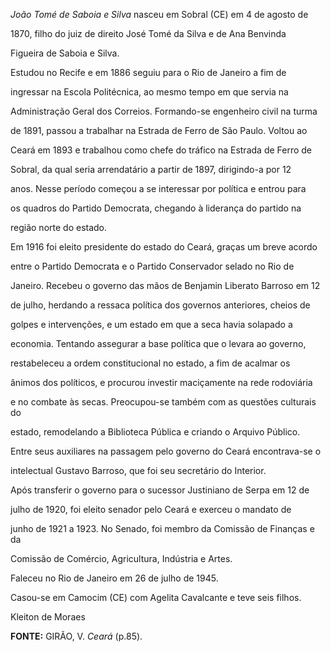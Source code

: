 

*João Tomé de Saboia e Silva* nasceu em Sobral (CE) em 4 de agosto de

1870, filho do juiz de direito José Tomé da Silva e de Ana Benvinda

Figueira de Saboia e Silva.



Estudou no Recife e em 1886 seguiu para o Rio de Janeiro a fim de

ingressar na Escola Politécnica, ao mesmo tempo em que servia na

Administração Geral dos Correios. Formando-se engenheiro civil na turma

de 1891, passou a trabalhar na Estrada de Ferro de São Paulo. Voltou ao

Ceará em 1893 e trabalhou como chefe do tráfico na Estrada de Ferro de

Sobral, da qual seria arrendatário a partir de 1897, dirigindo-a por 12

anos. Nesse período começou a se interessar por política e entrou para

os quadros do Partido Democrata, chegando à liderança do partido na

região norte do estado.



Em 1916 foi eleito presidente do estado do Ceará, graças um breve acordo

entre o Partido Democrata e o Partido Conservador selado no Rio de

Janeiro. Recebeu o governo das mãos de Benjamin Liberato Barroso em 12

de julho, herdando a ressaca política dos governos anteriores, cheios de

golpes e intervenções, e um estado em que a seca havia solapado a

economia. Tentando assegurar a base política que o levara ao governo,

restabeleceu a ordem constitucional no estado, a fim de acalmar os

ânimos dos políticos, e procurou investir maciçamente na rede rodoviária

e no combate às secas. Preocupou-se também com as questões culturais do

estado, remodelando a Biblioteca Pública e criando o Arquivo Público.

Entre seus auxiliares na passagem pelo governo do Ceará encontrava-se o

intelectual Gustavo Barroso, que foi seu secretário do Interior.



Após transferir o governo para o sucessor Justiniano de Serpa em 12 de

julho de 1920, foi eleito senador pelo Ceará e exerceu o mandato de

junho de 1921 a 1923. No Senado, foi membro da Comissão de Finanças e da

Comissão de Comércio, Agricultura, Indústria e Artes.



Faleceu no Rio de Janeiro em 26 de julho de 1945.



Casou-se em Camocim (CE) com Agelita Cavalcante e teve seis filhos.



Kleiton de Moraes



**FONTE:** GIRÃO, V. *Ceará* (p.85).


